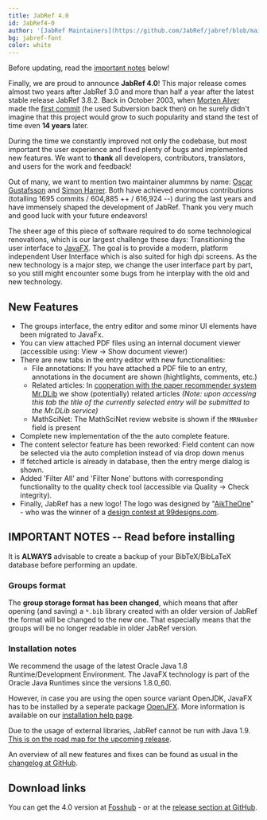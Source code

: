 ```yaml
---
title: JabRef 4.0
id: JabRef4-0
author: '[JabRef Maintainers](https://github.com/JabRef/jabref/blob/main/MAINTAINERS)'
bg: jabref-font
color: white
---
```


Before updating, read the [important notes](#important-notes----read-before-installing) below!

Finally, we are proud to announce **JabRef 4.0**!
This major release comes almost two years after JabRef 3.0 and more than half a year after the latest stable release JabRef 3.8.2.
Back in October 2003, when [Morten Alver](https://www.ntnu.edu/employees/morten.alver) made the [first commit](https://github.com/JabRef/jabref/commit/65e697572b0715f282f8545dd59a1cf2ea129b60) (he used Subversion back then) on he surely didn't imagine that this project would grow to such popularity and stand the test of time even **14 years** later.

During the time we constantly improved not only the codebase, but most important the user experience and fixed plenty of bugs and implemented new features.
We want to **thank** all developers, contributors, translators, and users for the work and feedback!

Out of many, we want to mention two maintainer alummns by name:
[Oscar Gustafsson](https://github.com/oscargus) and [Simon Harrer](https://github.com/simonharrer).
Both have achieved enormous contributions (totalling 1695 commits / 604,885 ++ / 616,924 --) during the last years and have immensely shaped the development of JabRef.
Thank you very much and good luck with your future endeavors!

The sheer age of this piece of software required to do some technological renovations, which is our largest challenge these days: Transitioning the user interface to [JavaFX](http://www.oracle.com/technetwork/java/javase/overview/javafx-overview-2158620.html).
The goal is to provide a modern, platform independent User Interface which is also suited for high dpi screens.
As the new technology is a major step, we change the user interface part by part, so you still might encounter some bugs from he interplay with the old and new technology.

## New Features

- The groups interface, the entry editor and some minor UI elements have been migrated to JavaFx.
- You can view attached PDF files using an internal document viewer (accessible using: View -> Show document viewer)
- There are new tabs in the entry editor with new functionalities:
  - File annotations: If you have attached a PDF file to an entry, annotations in the document are shown (hightlights, comments, etc.)
  - Related articles: In [cooperation with the paper recommender system Mr.DLib](http://help.jabref.org/en/EntryEditor#related-articles-tab) we show (potentially) related articles
    _(Note: upon accessing this tab the title of the currently selected entry will be submitted to the Mr.DLib service)_
  - MathSciNet: The MathSciNet review website is shown if the `MRNumber` field is present
- Complete new implementation of the the auto complete feature.
- The content selector feature has been reworked: Field content can now be selected via the auto completion instead of via drop down menus
- If fetched article is already in database, then the entry merge dialog is shown.
- Added 'Filter All' and 'Filter None' buttons with corresponding functionality to the quality check tool (accessible via Quality -> Check integrity).
- Finally, JabRef has a new logo! The logo was designed by "[AikTheOne](https://99designs.de/profiles/theonestudio)" - who was the winner of a [design contest at 99designs.com](https://99designs.de/icon-button-design/contests/icon-leading-open-source-bibliography-manager-jabref-647847).

## IMPORTANT NOTES -- Read before installing

It is **ALWAYS** advisable to create a backup of your BibTeX/BibLaTeX database before performing an update.

### Groups format

The **group storage format has been changed**, which means that after opening (and saving) a `*.bib` library created with an older version of JabRef the format will be changed to the new one.
That especially means that the groups will be no longer readable in older JabRef version.

### Installation notes

We recommend the usage of the latest Oracle Java 1.8 Runtime/Development Environment.
The JavaFX technology is part of the Oracle Java Runtimes since the versions 1.8.0_60.

However, in case you are using the open source variant OpenJDK, JavaFX has to be installed by a seperate package [OpenJFX](http://openjdk.java.net/projects/openjfx/).
More information is available on our [installation help page](http://help.jabref.org/en/Installation).

Due to the usage of external libraries, JabRef cannot be run with Java 1.9.
[This is on the road map for the upcoming release](https://github.com/JabRef/jabref/issues/2594).

An overview of all new features and fixes can be found as usual in the [changelog at GitHub](https://github.com/JabRef/jabref/blob/v4.0/CHANGELOG.md).

## Download links

You can get the 4.0 version at [Fosshub](http://www.fosshub.com/JabRef.html) - or at the [release section at GitHub](https://github.com/JabRef/jabref/releases/tag/v4.0).
